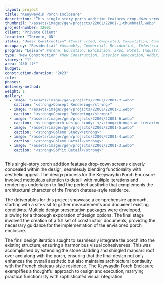 ```yaml
---
layout: project 
title: "Keeywaydin Porch Enclosure"
description: "This single-story porch addition features drop-down screens cleverly concealed within the design, seamlessly blending functionality with aesthetic appeal. The design process for the Keeywaydin Porch Enclosure involved meticulous attention to detail, with multiple iterations and renderings undertaken to find the perfect aesthetic that complements the architectural character of the French chateau-style residence."
thumbnail: "/assets/images/gen/projects/22001/22001-1-thumbnail.webp"
project-number: 22001
client: "Private Client"
location: "Toronto, ON"
status: "Under Construction" #Constructed, Completed, Competition, Commissioned Study, Design Development, Under Construction, Demolished, Study
occupancy: "Residential" #Assembly, Commercial, Residential, Industrial, Institutional   
program: "Leisure" #Arena, Education, Exhibition, Expo, Hotel, Industrial, Industry, Infrastructure, Landscape, Leisure, Library, Masterplan, Mixed Use, Museum/Gallery, Office, Parking, Pavillion, Publicspace, Religion, Research, Residential, Restaurant/Bar, Retail, Scenography, Services, Theatre
type: "New Construction" #New Construction, Interior Renovation, Addition, Adaptive Reuse
storeys: "1"
area: "430 ft²"
budget: 
construction-duration: "2023"
role: 
phases: 
delivery-method: 
weight: 1
gallery:
  - image: "/assets/images/gen/projects/22001/22001-2.webp"
    caption: "<strong>Concept Rendering</strong>"
  - image: "/assets/images/gen/projects/22001/22001-1.webp"
    caption: "<strong>Concept Rendering</strong>"
  - image: "/assets/images/gen/projects/22001/22001-6.webp"
    caption: "<strong>Porch Design Study: </strong>Through an iterative back-and-forth design process with the clients we developed and rendered over 20 different design options for the porch enclosure before proceeding with construction drawings."
  - image: "/assets/images/gen/projects/22001/22001-5.webp"
    caption: "<strong>Column Study</strong>"
  - image: "/assets/images/gen/projects/22001/22001-4.webp"
    caption: "<strong>Column Detail</strong>"
  - image: "/assets/images/gen/projects/22001/22001-3.webp"
    caption: "<strong>Soffit Detail</strong>"
---
```

This single-story porch addition features drop-down screens cleverly concealed within the design, seamlessly blending functionality with aesthetic appeal. The design process for the Keeywaydin Porch Enclosure involved meticulous attention to detail, with multiple iterations and renderings undertaken to find the perfect aesthetic that complements the architectural character of the French chateau-style residence.

The deliverables for this project showcase a comprehensive approach, starting with a site visit to gather measurements and document existing conditions. Multiple design presentation packages were developed, allowing for a thorough exploration of design options. The final stage involved the creation of a full set of construction documents, providing the necessary guidance for the implementation of the envisioned porch enclosure.

The final design iteration sought to seamlessly integrate the porch into the existing structure, ensuring a harmonious visual cohesiveness. This was accomplished by extending the stone cladding and shingled mansard roof over and along with the porch, ensuring that the final design not only enhances the overall aesthetic but also maintains architectural continuity with the French chateau-style residence. The Keywaydin Porch Enclosure exemplifies a thoughtful approach to design and execution, marrying practical functionality with sophisticated visual integration.